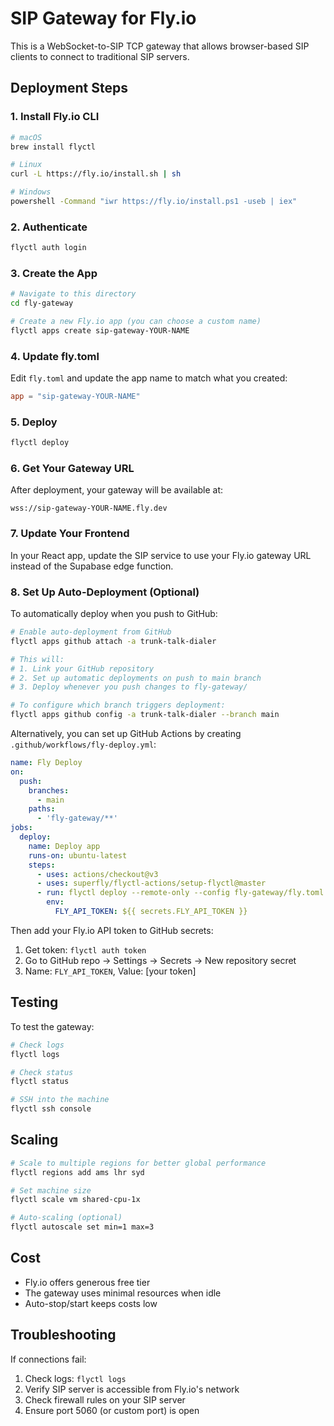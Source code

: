 # SIP Gateway for Fly.io

This is a WebSocket-to-SIP TCP gateway that allows browser-based SIP clients to connect to traditional SIP servers.

## Deployment Steps

### 1. Install Fly.io CLI

```bash
# macOS
brew install flyctl

# Linux
curl -L https://fly.io/install.sh | sh

# Windows
powershell -Command "iwr https://fly.io/install.ps1 -useb | iex"
```

### 2. Authenticate

```bash
flyctl auth login
```

### 3. Create the App

```bash
# Navigate to this directory
cd fly-gateway

# Create a new Fly.io app (you can choose a custom name)
flyctl apps create sip-gateway-YOUR-NAME
```

### 4. Update fly.toml

Edit `fly.toml` and update the app name to match what you created:

```toml
app = "sip-gateway-YOUR-NAME"
```

### 5. Deploy

```bash
flyctl deploy
```

### 6. Get Your Gateway URL

After deployment, your gateway will be available at:
```
wss://sip-gateway-YOUR-NAME.fly.dev
```

### 7. Update Your Frontend

In your React app, update the SIP service to use your Fly.io gateway URL instead of the Supabase edge function.

### 8. Set Up Auto-Deployment (Optional)

To automatically deploy when you push to GitHub:

```bash
# Enable auto-deployment from GitHub
flyctl apps github attach -a trunk-talk-dialer

# This will:
# 1. Link your GitHub repository
# 2. Set up automatic deployments on push to main branch
# 3. Deploy whenever you push changes to fly-gateway/

# To configure which branch triggers deployment:
flyctl apps github config -a trunk-talk-dialer --branch main
```

Alternatively, you can set up GitHub Actions by creating `.github/workflows/fly-deploy.yml`:

```yaml
name: Fly Deploy
on:
  push:
    branches:
      - main
    paths:
      - 'fly-gateway/**'
jobs:
  deploy:
    name: Deploy app
    runs-on: ubuntu-latest
    steps:
      - uses: actions/checkout@v3
      - uses: superfly/flyctl-actions/setup-flyctl@master
      - run: flyctl deploy --remote-only --config fly-gateway/fly.toml
        env:
          FLY_API_TOKEN: ${{ secrets.FLY_API_TOKEN }}
```

Then add your Fly.io API token to GitHub secrets:
1. Get token: `flyctl auth token`
2. Go to GitHub repo → Settings → Secrets → New repository secret
3. Name: `FLY_API_TOKEN`, Value: [your token]

## Testing

To test the gateway:

```bash
# Check logs
flyctl logs

# Check status
flyctl status

# SSH into the machine
flyctl ssh console
```

## Scaling

```bash
# Scale to multiple regions for better global performance
flyctl regions add ams lhr syd

# Set machine size
flyctl scale vm shared-cpu-1x

# Auto-scaling (optional)
flyctl autoscale set min=1 max=3
```

## Cost

- Fly.io offers generous free tier
- The gateway uses minimal resources when idle
- Auto-stop/start keeps costs low

## Troubleshooting

If connections fail:
1. Check logs: `flyctl logs`
2. Verify SIP server is accessible from Fly.io's network
3. Check firewall rules on your SIP server
4. Ensure port 5060 (or custom port) is open

